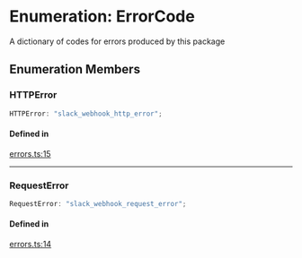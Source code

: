 # Enumeration: ErrorCode

A dictionary of codes for errors produced by this package

## Enumeration Members

### HTTPError

```ts
HTTPError: "slack_webhook_http_error";
```

#### Defined in

[errors.ts:15](https://github.com/slackapi/node-slack-sdk/blob/c15385ef93ccdde9702f52f7d1f445999203d794/packages/webhook/src/errors.ts#L15)

***

### RequestError

```ts
RequestError: "slack_webhook_request_error";
```

#### Defined in

[errors.ts:14](https://github.com/slackapi/node-slack-sdk/blob/c15385ef93ccdde9702f52f7d1f445999203d794/packages/webhook/src/errors.ts#L14)
